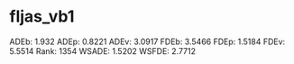# fljas_vb1

ADEb: 1.932
ADEp: 0.8221
ADEv: 3.0917
FDEb: 3.5466
FDEp: 1.5184
FDEv: 5.5514
Rank: 1354
WSADE: 1.5202
WSFDE: 2.7712